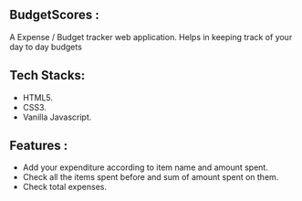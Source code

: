 ## BudgetScores : 
A Expense / Budget tracker web application. Helps in keeping track of your day to day budgets
## Tech Stacks:
- HTML5.
- CSS3.
- Vanilla Javascript.

## Features :
- Add your expenditure according to item name and amount spent.
- Check all the items spent before  and sum of amount spent on them.
- Check total expenses.
